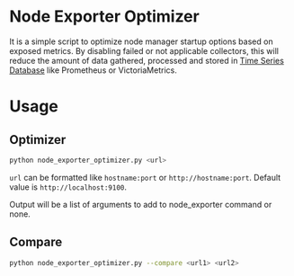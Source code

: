 # Node Exporter Optimizer

It is a simple script to optimize node manager startup options based on exposed metrics. By disabling failed or not applicable collectors, this will reduce the amount of data gathered, processed and stored in [Time Series Database](https://en.wikipedia.org/wiki/Time_series_database) like Prometheus or VictoriaMetrics.

# Usage

## Optimizer

```bash
python node_exporter_optimizer.py <url>
```
`url` can be formatted like `hostname:port` or `http://hostname:port`. Default value is `http://localhost:9100`.

Output will be a list of arguments to add to node_exporter command or none.

## Compare

```bash
python node_exporter_optimizer.py --compare <url1> <url2>
```

